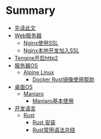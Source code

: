 # Summary

- [先读此文](way-api-wiki/基础支持/⭐️总结，先读此文.md)
- [Web服务器]()
  - [Nginx使用SSL](way-api-wiki/WEB服务器/nginx使用ssl.md)
  - [Nginx本地开发加入SSL](way-api-wiki/WEB服务器/nginx本地开发加入ssl.md)
- [Tengine开启http2](way-api-wiki/WEB服务器/Tengine开启http2.md)
- [服务器OS]()
  - [Alpine Linux]()
    - [Docker Rust镜像使用帮助](way-api-wiki/服务器OS/alpine/docker-rust镜像使用帮助.md)
- [桌面OS]()
  - [Manjaro]()
    - [Manjaro基本使用](way-api-wiki/桌面系统/manjaro.md)
- [开发语言]()
  - [Rust]()
    - [Rust 安装](way-api-wiki/Rust/Rust安装.md)
    - [Rust常用语法总结](way-api-wiki/Rust/Rust常用语法总结.md)

